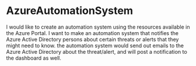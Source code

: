 # AzureAutomationSystem
I would like to create an automation system using the resources available in the Azure Portal. I want to make an automation system that notifies the Azure Active Directory persons about certain threats or alerts that they might need to know. the automation system would send out emails to the Azure Active Directory about the threat/alert, and will post a notification to the dashboard as well.
